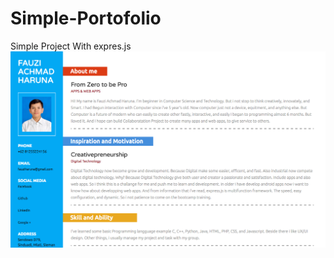 # Simple-Portofolio
Simple Project With expres.js
![alt tag](https://github.com/fauziacharuna/Simple-Portofolio/blob/master/Screen%20Shot%202017-03-01%20at%2012.21.57%20PM.png)
